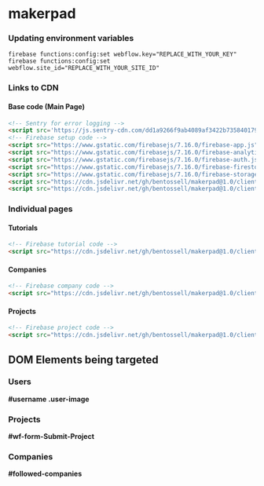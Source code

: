 # makerpad

### Updating environment variables
```
firebase functions:config:set webflow.key="REPLACE_WITH_YOUR_KEY"
firebase functions:config:set webflow.site_id="REPLACE_WITH_YOUR_SITE_ID"
```

### Links to CDN

#### Base code (Main Page)
```html
<!-- Sentry for error logging -->
<script src='https://js.sentry-cdn.com/dd1a9266f9ab4089af3422b735840179.min.js' crossorigin="anonymous"></script>
<!-- Firebase setup code -->
<script src="https://www.gstatic.com/firebasejs/7.16.0/firebase-app.js"></script>
<script src="https://www.gstatic.com/firebasejs/7.16.0/firebase-analytics.js"></script>
<script src="https://www.gstatic.com/firebasejs/7.16.0/firebase-auth.js"></script>
<script src="https://www.gstatic.com/firebasejs/7.16.0/firebase-firestore.js"></script>
<script src="https://www.gstatic.com/firebasejs/7.16.0/firebase-storage.js"></script>
<script src="https://cdn.jsdelivr.net/gh/bentossell/makerpad@1.0/client/firebase.js"></script>
<script src="https://cdn.jsdelivr.net/gh/bentossell/makerpad@1.0/client/user.js"></script>
```

### Individual pages

#### Tutorials
```html
<!-- Firebase tutorial code -->
<script src="https://cdn.jsdelivr.net/gh/bentossell/makerpad@1.0/client/tutorials.js"></script>
```

#### Companies
```html
<!-- Firebase company code -->
<script src="https://cdn.jsdelivr.net/gh/bentossell/makerpad@1.0/client/companies.js"></script>
```

#### Projects
```html
<!-- Firebase project code -->
<script src="https://cdn.jsdelivr.net/gh/bentossell/makerpad@1.0/client/projects.js"></script>
```

## DOM Elements being targeted

### Users
**#username**
**.user-image**

### Projects
**#wf-form-Submit-Project**

### Companies
**#followed-companies**
